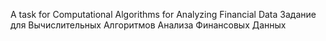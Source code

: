 A task for Computational Algorithms for Analyzing Financial Data
Задание для Вычислительных Алгоритмов Анализа Финансовых Данных
